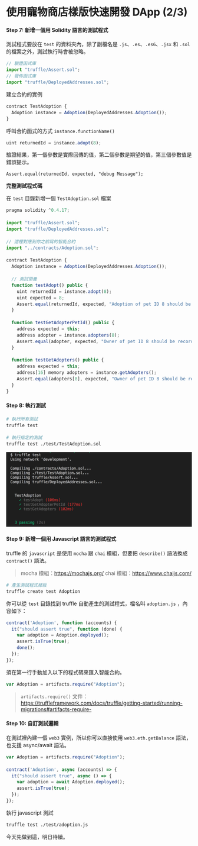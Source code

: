 # 使用寵物商店樣版快速開發 DApp (2/3)

#### Step 7: 新增一個用 Solidity 語言的測試程式

測試程式要放在 `test` 的資料夾內，除了副檔名是 `.js`、`.es`、`.es6`、`.jsx` 和 `.sol` 的檔案之外，測試執行時會被忽略。

```js
// 驗證函式庫
import "truffle/Assert.sol";
// 發佈函式庫
import "truffle/DeployedAddresses.sol";
```

建立合約的實例

```js
contract TestAdoption {
  Adoption instance = Adoption(DeployedAddresses.Adoption());
}
```

呼叫合約函式的方式 `instance.functionName()`

```js
uint returnedId = instance.adopt(8);
```

驗證結果，第一個參數是實際回傳的值，第二個參數是期望的值，第三個參數值是錯誤提示。

```
Assert.equal(returnedId, expected, "debug Message");
```

**完整測試程式碼**

在 `test` 目錄新增一個 `TestAdoption.sol` 檔案

```js
pragma solidity ^0.4.17;

import "truffle/Assert.sol";
import "truffle/DeployedAddresses.sol";

// 這裡對應到你之前寫的智能合約
import "../contracts/Adoption.sol";

contract TestAdoption {
  Adoption instance = Adoption(DeployedAddresses.Adoption());

  // 測試領養
  function testAdopt() public {
    uint returnedId = instance.adopt(8);
    uint expected = 8;
    Assert.equal(returnedId, expected, "Adoption of pet ID 8 should be recorded.");
  }

  function testGetAdopterPetId() public {
    address expected = this;
    address adopter = instance.adopters(8);
    Assert.equal(adopter, expected, "Owner of pet ID 8 should be recorded.");
  }

  function testGetAdopters() public {
    address expected = this;
    address[16] memory adopters = instance.getAdopters();
    Assert.equal(adopters[8], expected, "Owner of pet ID 8 should be recorded.");
  }
}
```

#### Step 8: 執行測試

```sh
# 執行所有測試
truffle test

# 執行指定的測試
truffle test ./test/TestAdoption.sol
```

![](assets/truffle/pet_store_test.png)

#### Step 9: 新增一個用 Javascript 語言的測試程式

truffle 的 `javascript` 是使用 `mocha` 跟 `chai` 模組，但要把 `describe()` 語法換成 `contract()` 語法。

> mocha 模組：<https://mochajs.org/>
> chai 模組：<https://www.chaijs.com/>

```sh
# 產生測試程式樣版
truffle create test Adoption
```

你可以從 `test` 目錄找到 truffle 自動產生的測試程式，檔名叫 `adoption.js` ，內容如下：

```js
contract('Adoption', function (accounts) {
  it("should assert true", function (done) {
    var adoption = Adoption.deployed();
    assert.isTrue(true);
    done();
  });
});
```

須在第一行手動加入以下的程式碼來匯入智能合約。

```js
var Adoption = artifacts.require("Adoption");
```

> `artifacts.require()` 文件：<https://truffleframework.com/docs/truffle/getting-started/running-migrations#artifacts-require->

#### Step 10: 自訂測試邏輯

在測試裡內建一個 `web3` 實例，所以你可以直接使用 `web3.eth.getBalance` 語法，也支援 async/await 語法。

```js
var Adoption = artifacts.require("Adoption");

contract('Adoption', async (accounts) => {
  it("should assert true", async () => {
    var adoption = await Adoption.deployed();
    assert.isTrue(true);
  });
});
```

執行 javascript 測試

```sh
truffle test ./test/adoption.js
```

今天先做到這，明日待續。